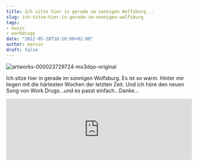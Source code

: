 ```yaml
---
title: Ich sitze hier in gerade im sonnigen Wolfsburg...
slug: ich-sitze-hier-in-gerade-im-sonnigen-wolfsburg
tags:
- music
- workdrugs
date: "2012-05-26T10:16:00+02:00"
author: marvin
draft: false
---
```

![artworks-000023729724-mx3dqo-original](/images/artworks-000023729724-mx3dqo-original.jpg)

Ich sitze hier in gerade im sonnigen Wolfsburg. Es ist so warm. Hinter
mir liegen mit die härtesten Wochen der letzten Zeit. Und ich höre den
neuen Song von Work Drugs...und es passt einfach...Danke...

<iframe width="100%" height="166" scrolling="no" frameborder="no" src="http://w.soundcloud.com/player/?url=http%3A%2F%2Fapi.soundcloud.com%2Ftracks%2F47135345&amp;auto_play=false&amp;show_artwork=true&amp;color=3366cc"></iframe>